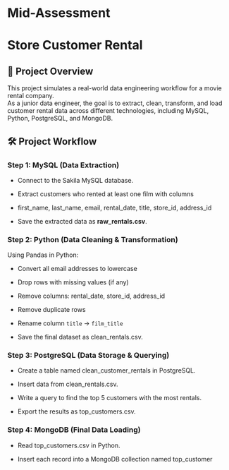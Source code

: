 # Mid-Assessment
# Store Customer Rental  

## 📌 Project Overview  
This project simulates a real-world data engineering workflow for a movie rental company.  
As a junior data engineer, the goal is to extract, clean, transform, and load customer rental data across different technologies, including MySQL, Python, PostgreSQL, and MongoDB.  

## 🛠️ Project Workflow  
### Step 1: MySQL (Data Extraction) 

- Connect to the Sakila MySQL database.
  
- Extract customers who rented at least one film with columns
   
- first_name, last_name, email, rental_date, title, store_id, address_id
    
- Save the extracted data as **raw_rentals.csv**.  

### Step 2: Python (Data Cleaning & Transformation) 

Using Pandas in Python:  

- Convert all email addresses to lowercase
   
- Drop rows with missing values (if any)
  
- Remove columns: rental_date, store_id, address_id
   
- Remove duplicate rows
   
- Rename column `title` → `film_title`
  
- Save the final dataset as clean_rentals.csv.  

### Step 3: PostgreSQL (Data Storage & Querying)

- Create a table named clean_customer_rentals in PostgreSQL.
   
- Insert data from clean_rentals.csv.
   
- Write a query to find the top 5 customers with the most rentals.
   
- Export the results as top_customers.csv.  

### Step 4: MongoDB (Final Data Loading) 

- Read top_customers.csv in Python.
  
- Insert each record into a MongoDB collection named top_customer
